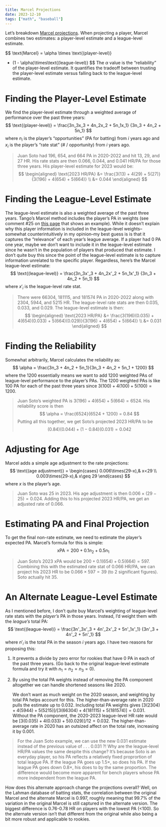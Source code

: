 ```yaml
---
title: Marcel Projections
date: 2023-12-10
tags: ["math", "baseball"]
---
```




Let’s breakdown [Marcel projections](http://tangotiger.net/marcel). When projecting a player, Marcel combines two estimates: a player-level estimate and a league-level estimate.

$$
\text{Marcel} =  \alpha \times \text{(player-level)} 
+ (1 - \alpha)\times\text{(league-level)}
$$
The $\alpha$ value is the “reliability” of the player-level estimate. It quantifies the tradeoff between trusting the player-level estimate versus falling back to the league-level estimate.

# Finding the Player-Level Estimate

We find the player-level estimate through a weighted average of performance over the past three years:
$$
\text{(player-level)} = \frac{3n_3x_3 + 4n_2x_2 + 5n_1x_1}
{3n_3 + 4n_2 + 5n_1}
$$
where $n_i$ is the player’s “opportunities” (PA for batting) from $i$ years ago  and $x_i$ is the player’s “rate stat” (# / opportunity) from $i$ years ago.

> Juan Soto had 196, 654, and 664 PA in 2020-2022 and hit 13, 29, and 27 HR. His rate stats are then 0.066, 0.044, and 0.041 HR/PA for those three years. His player-level estimate for 2023 would be:
> $$
> \begin{aligned}
> \text{2023 HR/PA} &= \frac{3(13) + 4(29) + 5(27)}{3(196) + 4(654) + 5(664)} \\
> &= 0.044
> \end{aligned}
> $$

# Finding the League-Level Estimate

The league-level estimate is also a weighted average of the past three years. Tango’s Marcel method includes the player’s PA in weights (see comment #25 on [this page](http://www.tangotiger.net/archives/stud0346.shtml) that shows an example). While it doesn’t explain why this player information is included in the league-level weights–somewhat counterintuitively in my opinion–my best guess is is that it captures the “relevance” of each year’s league average. If a player had 0 PA one year, maybe we don’t want to include it in the league-level estimate since he wasn’t in the population of players that produced that estimate. I don’t quite buy this since the point of the league-level estimate is to capture information unrelated to the specific player. Regardless, here’s the Marcel league-level estimate:
$$
\text{(league-level)} = \frac{3n_3x'_3 + 4n_2x'_2 + 5n_1x'_1}
{3n_3 + 4n_2 + 5n_1}
$$
where $x'_i$ is the league-level rate stat.

>There were 66304, 181115, and 181574 PA in 2020-2022 along with 2304, 5944, and  5215 HR. The league-level rate stats are then 0.035, 0.033, and 0.029. The league-level estimate is then:
>$$
>\begin{aligned}
>\text{2023 HR/PA} &= \frac{3(196)(0.035) + 4(654)(0.033) + 5(664)(0.029)}{3(196) + 4(654) + 5(664)} \\
>&= 0.031
>\end{aligned}
>$$

# Finding the Reliability

Somewhat arbitrarily, Marcel calculates the reliability as:
$$
\alpha = \frac{3n_3 + 4n_2 + 5n_1}{3n_3 + 4n_2 + 5n_1 + 1200}
$$
where the 1200 essentially means we want to add 1200 weighted PAs of league-level performance to the player’s PAs. The 1200 weighted PAs is like 100 PA for each of the past three years since $3(100) + 4(100) + 5(100) = 1200$.

> Juan Soto’s weighted PA is $3(196) + 4(654) + 5(664) = 6524$. His reliability score is then
> $$
> \alpha = \frac{6524}{6524 + 1200} = 0.84
> $$
> Putting all this together, we get Soto’s projected 2023 HR/PA to be
> $$
> (0.84)(0.044) + (1 - 0.84)(0.031) = 0.042
> $$

# Adjusting for Age

Marcel adds a simple age adjustment to the rate projections:
$$
\text{(age adjustment)} = \begin{cases}
0.006\times(29-x),& x<29 \\
0.003\times(29-x),& x\geq 29
\end{cases}
$$
where $x$ is the player’s age.

> Juan Soto was 25 in 2023. His age adjustment is then $0.006 \times (29 - 25) = 0.024$. Adding this to his projected 2023 HR/PA, we get an adjusted rate of 0.066.

# Estimating PA and Final Projection

To get the final non-rate estimate, we need to estimate the player’s expected PA. Marcel’s formula for this is simple:
$$
\text{xPA} = 200 + 0.1n_2 + 0.5n_1
$$

> Juan Soto’s 2023 xPA would be $200 + 0.1(654) + 0.5(664) = 597$. Combining this with the estimated rate stat of 0.066 HR/PA, we can project his 2023 HR to be $0.066\times597 = 39$ (to 2 significant figures). Soto actually hit 35.

# An Alternate League-Level Estimate

As I mentioned before, I don’t quite buy Marcel’s weighting of league-level rate stats with the *player’s* PA in those years. Instead, I’d weight them with the *league’s* total PA:
$$
\text{(league-level)} = \frac{3n'_3x'_3 + 4n'_2x'_2 + 5n'_1x'_1}
{3n'_3 + 4n'_2 + 5n'_1}
$$
where $n'_i$ is the total PA in the season $i$ years ago. I have two reasons for proposing this:

1. It prevents a divide by zero error for rookies that have 0 PA in each of the past three years. (Go back to the original league-level estimate formula and try it with $n_1 = n_2 = n_3 = 0$).

2. By using the total PA weights instead of removing the PA component altogether we can handle shortened seasons like 2020. 

   We don’t want as much weight on the 2020 season, and weighting by total PA helps account for this. The higher-than-average rate in 2020 pulls the estimate up to 0.032. Including total PA weights gives $[3(2304) + 4(5944) + 5(5215)] / [3(66304) + 4(181115) + 5(181574)] = 0.031$. Without the PA component, the 2020-2023 league-level HR rate would be $[3(0.035) + 4(0.033) + 5(0.029)] / 12 = 0.032$. The higher-than-average rate in 2020 has an outsized affect on the total rate, increasing it by 0.001. 

> For the Juan Soto example, we can use the new 0.031 estimate instead of the previous value of . . . 0.031 ?! Why are the league-level HR/PA values the same despite this change? It’s because Soto is an everyday player, so his PA reflects a relatively fixed proprortion of total league PA. If the league PA goes up 1.5&times;, so does his PA. If the league PA goes down 0.8&times;, his does to by the same proportion. The difference would become more apparent for bench players whose PA more independent from the league PA.

How does this alternate approach change the projections overall? Well, on the Lahman database of batting stats, the correlation between the original Marcel and the alternate Marcel is 0.997, roughly meaning that 99.7% of the variation in the original Marcel is still captured in the alternate version. The biggest difference is 0.76-0.78 HR on players with  the lowest PA (<100). So the alternate version isn’t that different from the original while also being a bit more robust and applicable to rookies.
